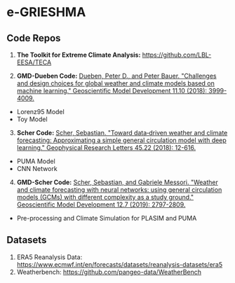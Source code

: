 # e-GRIESHMA

## Code Repos

1. **The Toolkit for Extreme Climate Analysis:** https://github.com/LBL-EESA/TECA

2. **GMD-Dueben Code:** [Dueben, Peter D., and Peter Bauer. "Challenges and design choices for global weather and climate models based on machine learning." Geoscientific Model Development 11.10 (2018): 3999-4009.](https://gmd.copernicus.org/articles/11/3999/2018/)
  * Lorenz95 Model 
  * Toy Model

3. **Scher Code:** [Scher, Sebastian. "Toward data‐driven weather and climate forecasting: Approximating a simple general circulation model with deep learning." Geophysical Research Letters 45.22 (2018): 12-616.](https://agupubs.onlinelibrary.wiley.com/doi/full/10.1029/2018GL080704)
  * PUMA Model 
  * CNN Network
  
4. **GMD-Scher Code:** [Scher, Sebastian, and Gabriele Messori. "Weather and climate forecasting with neural networks: using general circulation models (GCMs) with different complexity as a study ground." Geoscientific Model Development 12.7 (2019): 2797-2809.](https://gmd.copernicus.org/articles/12/2797/2019/gmd-12-2797-2019-discussion.html)
  * Pre-processing and Climate Simulation for PLASIM and PUMA

## Datasets

1. ERA5 Reanalysis Data: https://www.ecmwf.int/en/forecasts/datasets/reanalysis-datasets/era5
2. Weatherbench: https://github.com/pangeo-data/WeatherBench
